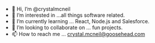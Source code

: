 - 👋 Hi, I’m @crystalmcneil
- 👀 I’m interested in ...all things software related.
- 🌱 I’m currently learning ... React, Node.js and Salesforce.
- 💞️ I’m looking to collaborate on ... fun projects.
- 📫 How to reach me ... crystal.mcneil@goosehead.com

<!---
crystalmcneil/crystalmcneil is a ✨ special ✨ repository because its `README.md` (this file) appears on your GitHub profile.
You can click the Preview link to take a look at your changes.
--->
